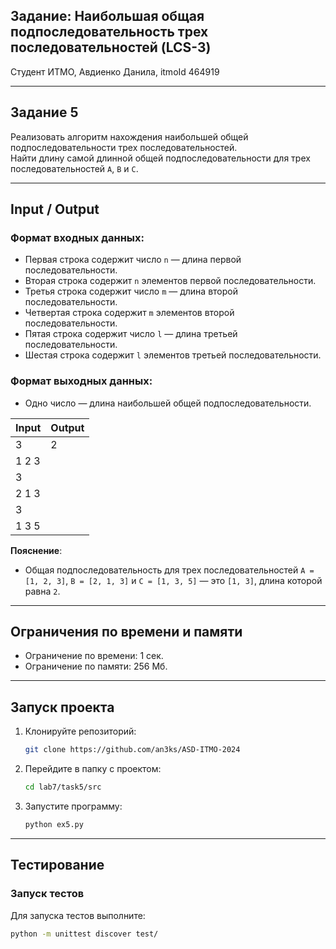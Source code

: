 ## Задание: Наибольшая общая подпоследовательность трех последовательностей (LCS-3)  
Студент ИТМО, Авдиенко Данила, itmoId 464919  

---

## Задание 5  
Реализовать алгоритм нахождения наибольшей общей подпоследовательности трех последовательностей.  
Найти длину самой длинной общей подпоследовательности для трех последовательностей `A`, `B` и `C`.

---

## Input / Output  

### Формат входных данных:  
- Первая строка содержит число `n` — длина первой последовательности.  
- Вторая строка содержит `n` элементов первой последовательности.  
- Третья строка содержит число `m` — длина второй последовательности.  
- Четвертая строка содержит `m` элементов второй последовательности.  
- Пятая строка содержит число `l` — длина третьей последовательности.  
- Шестая строка содержит `l` элементов третьей последовательности.  

### Формат выходных данных:  
- Одно число — длина наибольшей общей подпоследовательности.  

| Input                               | Output             |
|-------------------------------------|--------------------|
| 3                                   | 2                  |
| 1 2 3                               |                    |
| 3                                   |                    |
| 2 1 3                               |                    |
| 3                                   |                    |
| 1 3 5                               |                    |

**Пояснение**:  
- Общая подпоследовательность для трех последовательностей `A = [1, 2, 3]`, `B = [2, 1, 3]` и `C = [1, 3, 5]` — это `[1, 3]`, длина которой равна `2`.

---

## Ограничения по времени и памяти  
- Ограничение по времени: 1 сек.  
- Ограничение по памяти: 256 Мб.  

---

## Запуск проекта  

1. Клонируйте репозиторий:  
   ```bash  
   git clone https://github.com/an3ks/ASD-ITMO-2024  
   ```  

2. Перейдите в папку с проектом:  
   ```bash  
   cd lab7/task5/src  
   ```

3. Запустите программу:  
   ```bash  
   python ex5.py  
   ```
---

## Тестирование  

### Запуск тестов  
Для запуска тестов выполните:  
```bash  
python -m unittest discover test/  
```